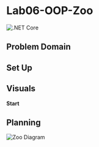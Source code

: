 # Lab06-OOP-Zoo
![.NET Core](https://github.com/mrsantons/Lab06-OOP-Zoo/workflows/.NET%20Core/badge.svg?branch=master)


## Problem Domain


## Set Up





## Visuals

**Start**




## Planning 
![Zoo Diagram](https://github.com/mrsantons/Lab06-OOP-Zoo/blob/master/Assets/ZooDiagram.jpg)
